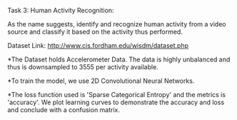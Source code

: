 Task 3: Human Activity Recognition:

As the name suggests, identify and recognize human activity from a video
source and classify it based on the activity thus performed.
 
Dataset Link: http://www.cis.fordham.edu/wisdm/dataset.php

*The Dataset holds Accelerometer Data. The data is highly unbalanced and thus is downsampled to 3555 per activity available. 

*To train the model, we use 2D Convolutional Neural Networks.

*The loss function used is 'Sparse Categorical Entropy' and the metrics is 'accuracy'. We plot learning curves to demonstrate the accuracy and loss and conclude with a confusion matrix.
